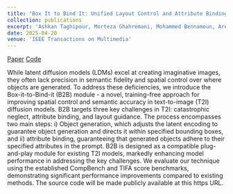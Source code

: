 ```yaml
---
title: "Box It to Bind It: Unified Layout Control and Attribute Binding in T2I Diffusion Models"
collection: publications
excerpt: 'Ashkan Taghipour, Morteza Ghahremani, Mohammed Bennamoun, Aref Miri Rekavandi, Hamid Laga and Farid Boussaid'
date: 2025-04-20
venue: 'IEEE Transactions on Multimedia'
---
```

[Paper](https://arxiv.org/abs/2402.17910) [Code](https://github.com/nextaistudio/BoxIt2BindIt)

While latent diffusion models (LDMs) excel at creating imaginative images, they often lack precision in semantic fidelity and spatial control over where objects are generated. To address these deficiencies, we introduce the Box-it-to-Bind-it (B2B) module - a novel, training-free approach for improving spatial control and semantic accuracy in text-to-image (T2I) diffusion models. B2B targets three key challenges in T2I: catastrophic neglect, attribute binding, and layout guidance. The process encompasses two main steps: i) Object generation, which adjusts the latent encoding to guarantee object generation and directs it within specified bounding boxes, and ii) attribute binding, guaranteeing that generated objects adhere to their specified attributes in the prompt. B2B is designed as a compatible plug-and-play module for existing T2I models, markedly enhancing model performance in addressing the key challenges. We evaluate our technique using the established CompBench and TIFA score benchmarks, demonstrating significant performance improvements compared to existing methods. The source code will be made publicly available at this https URL.


